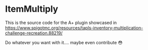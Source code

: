 # ItemMultiply

This is the source code for the A+ plugin showcased in https://www.spigotmc.org/resources/tapls-inventory-multiplication-challenge-recreation.88219/

Do whatever you want with it.... maybe even contribute :flushed:
